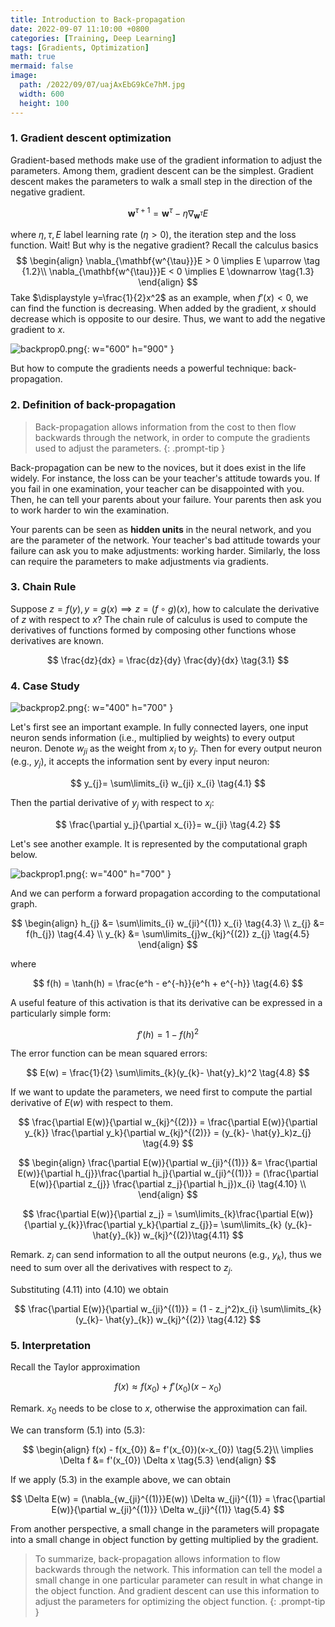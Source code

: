 ```yaml
---
title: Introduction to Back-propagation 
date: 2022-09-07 11:10:00 +0800
categories: [Training, Deep Learning]
tags: [Gradients, Optimization]
math: true
mermaid: false
image:
  path: /2022/09/07/uajAxEbG9kCe7hM.jpg 
  width: 600
  height: 100
---
```

### 1. Gradient descent optimization

Gradient-based methods make use of the gradient information to adjust the parameters. Among them, gradient descent can be the simplest. Gradient descent makes the parameters to walk a small step in the direction of the negative gradient.

$$
\mathbf{w}^{\tau + 1} = \mathbf{w}^{\tau} - \eta \nabla_{\mathbf{w}^{\tau}} E \tag{1.1}
$$

where $\eta, \tau, E$ label learning rate ($\eta > 0$), the iteration step and the loss function. Wait! But why is the negative gradient? Recall the calculus basics
$$
\begin{align}
\nabla_{\mathbf{w^{\tau}}}E > 0 \implies E \uparrow \tag {1.2}\\
\nabla_{\mathbf{w^{\tau}}}E < 0 \implies E \downarrow \tag{1.3}
\end{align}
$$
Take $\displaystyle y=\frac{1}{2}x^2$ as an example, when $f'(x) < 0$, we can find the function is decreasing. When added by the gradient, $x$ should decrease which is opposite to our desire. Thus, we want to add the negative gradient to $x$. 

![backprop0.png](2022/09/07/3lhCmiytvPuWnRk.png){: w="600" h="900" }

But how to compute the gradients needs a powerful technique: back-propagation.

### 2. Definition of back-propagation

> Back-propagation allows information from the cost to then flow backwards through the network, in order to compute the gradients used to adjust the parameters.
{: .prompt-tip }

Back-propagation can be new to the novices, but it does exist in the life widely. For instance, the loss can be your teacher's attitude towards you. If you fail in one examination, your teacher can be disappointed with you. Then, he can tell your parents about your failure. Your parents then ask you to work harder to win the examination.

Your parents can be seen as **hidden units** in the neural network, and you are the parameter of the network. Your teacher's bad attitude towards your failure can ask you to make adjustments: working harder. Similarly, the loss can require the parameters to make adjustments via gradients.

### 3. Chain Rule

Suppose $z = f(y), y = g(x) \implies z = (f \circ g)(x)$, how to calculate the derivative of $z$ with respect to $x$? The chain rule of calculus is used to compute the derivatives of functions formed by composing other functions whose derivatives are known.

$$
\frac{dz}{dx} = \frac{dz}{dy} \frac{dy}{dx} \tag{3.1}
$$

### 4. Case Study

![backprop2.png](2022/09/07/iTFg9de8RyfJavm.png){: w="400" h="700" }

Let's first see an important example. In fully connected layers, one input neuron sends information (i.e., multiplied by weights) to every output neuron. Denote $w_{ji}$ as the weight from $x_i$ to $y_j$. Then for every output neuron (e.g., $y_j$), it accepts the information sent by every input neuron:

$$
y_{j}= \sum\limits_{i} w_{ji} x_{i} \tag{4.1}
$$

Then the partial derivative of $y_j$ with respect to $x_i$:

$$
\frac{\partial y_j}{\partial x_{i}}= w_{ji} \tag{4.2}
$$

Let's see another example. It is represented by the computational graph below.

![backprop1.png](2022/09/07/QOJYtIw6BNmsc2i.png){: w="400" h="700" }

And we can perform a forward propagation according to the computational graph.

$$
\begin{align}
h_{j} &= \sum\limits_{i} w_{ji}^{(1)} x_{i} \tag{4.3} \\
z_{j} &= f(h_{j})     \tag{4.4}      \\
y_{k} &= \sum\limits_{j}w_{kj}^{(2)} z_{j} \tag{4.5} 
\end{align}
$$

where

$$
f(h) = \tanh(h) = \frac{e^h - e^{-h}}{e^h + e^{-h}} \tag{4.6}
$$

A useful feature of this activation is that its derivative can be expressed in a particularly simple form:

$$
f'(h) = 1 - f(h)^2 \tag{4.7}
$$

The error function can be mean squared errors:

$$
E(w) = \frac{1}{2} \sum\limits_{k}(y_{k}- \hat{y}_k)^2 \tag{4.8}            
$$

If we want to update the parameters, we need first to compute the partial derivative of $E(w)$ with respect to them. 

$$
\frac{\partial E(w)}{\partial w_{kj}^{(2)}} = \frac{\partial E(w)}{\partial y_{k}} \frac{\partial y_k}{\partial w_{kj}^{(2)}} = (y_{k}- \hat{y}_k)z_{j} \tag{4.9}
$$

$$
\begin{align}
\frac{\partial E(w)}{\partial w_{ji}^{(1)}} &= \frac{\partial E(w)}{\partial h_{j}}\frac{\partial h_j}{\partial w_{ji}^{(1)}} = (\frac{\partial E(w)}{\partial z_{j}} \frac{\partial z_j}{\partial h_j})x_{i} \tag{4.10} \\
\end{align}
$$

$$
\frac{\partial E(w)}{\partial z_j} = \sum\limits_{k}\frac{\partial E(w)}{\partial y_{k}}\frac{\partial y_k}{\partial z_{j}}= \sum\limits_{k} (y_{k}- \hat{y}_{k}) w_{kj}^{(2)}\tag{4.11}
$$

$\text{Remark.}$ $z_j$ can send information to all the output neurons (e.g., $y_k$), thus we need to sum over all the derivatives with respect to $z_j$.

Substituting $\text{(4.11)}$ into $\text{(4.10)}$ we obtain

$$
\frac{\partial E(w)}{\partial w_{ji}^{(1)}} = (1 - z_j^2)x_{i} \sum\limits_{k} (y_{k}- \hat{y}_{k}) w_{kj}^{(2)} \tag{4.12}
$$

### 5. Interpretation

Recall the Taylor approximation

$$
f(x) \approx f(x_{0}) + f'(x_{0})(x-x_{0}) \tag{5.1}
$$

$\text{Remark.}$ $x_0$ needs to be close to $x$, otherwise the approximation can fail.

We can transform $\text{(5.1)}$ into $\text{(5.3)}$:

$$
\begin{align}
f(x) - f(x_{0}) &= f'(x_{0})(x-x_{0}) \tag{5.2}\\
\implies \Delta f &= f'(x_{0}) \Delta x \tag{5.3}
\end{align}
$$

If we apply $\text{(5.3)}$ in the example above, we can obtain

$$
\Delta E(w) =  (\nabla_{w_{ji}^{(1)}}E(w)) \Delta w_{ji}^{(1)} = \frac{\partial E(w)}{\partial w_{ji}^{(1)}} \Delta w_{ji}^{(1)} \tag{5.4}
$$

From another perspective, a small change in the parameters will propagate into a small change in object function by getting multiplied by the gradient.

> To summarize, back-propagation allows information to flow backwards through the network. This information can tell the model a small change in one particular parameter can result in what change in the object function. And gradient descent can use this information to adjust the parameters for optimizing the object function.
{: .prompt-tip }

